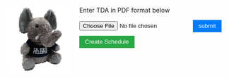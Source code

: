 <div style="overflow:hidden; margin-bottom:1rem;">

  <img src="https://raw.githubusercontent.com/AlexisM21/AlexisM21.github.io/d164b64cd7bc1bfef0d29c37e0cb338af00e27fd/CPSC%20362.jpg" 
       alt="CPSC 362" 
       width="150" 
       style="float:left; margin-right:1rem; margin-bottom:0.5rem;" />

  <div>
    <p>Enter TDA in PDF format below</p>

<form id="uploadbanner" method="get" action="currently-in-progress.html" 
      style="background:none; opacity:1; padding:0; margin:0; display:inline-block;">
  <input id="fileupload" type="file" style="opacity:1;"/>
  <input type="submit" value="submit" style="background-color:#007BFF; color:white; border:none; padding:0.4rem 0.8rem; cursor:pointer;"/>
</form>

<button type="button" style="margin-top:0.5rem; background-color:#28a745; color:white; border:none; padding:0.4rem 0.8rem; cursor:pointer;">
  Create Schedule
</button>

  </div>

</div>
